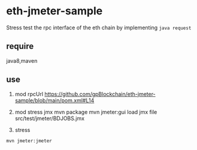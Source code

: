 # eth-jmeter-sample
Stress test the rpc interface of the eth chain by implementing `java request`

## require
java8,maven

## use
1. mod rpcUrl
  https://github.com/gpBlockchain/eth-jmeter-sample/blob/main/pom.xml#L14
  
2. mod stress jmx
  mvn package
  mvn jmeter:gui
  load jmx file
  src/test/jmeter/BDJOBS.jmx
4. stress
```
mvn jmeter:jmeter
```

